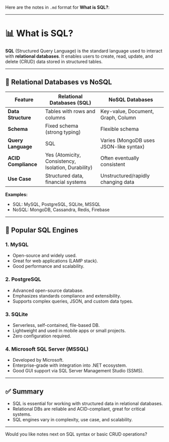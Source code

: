 Here are the notes in `.md` format for **What is SQL?**:

---

# 📊 What is SQL?

**SQL** (Structured Query Language) is the standard language used to interact with **relational databases**. It enables users to create, read, update, and delete (CRUD) data stored in structured tables.

---

## 🧱 Relational Databases vs NoSQL

| Feature             | Relational Databases (SQL)                          | NoSQL Databases                        |
| ------------------- | --------------------------------------------------- | -------------------------------------- |
| **Data Structure**  | Tables with rows and columns                        | Key-value, Document, Graph, Column     |
| **Schema**          | Fixed schema (strong typing)                        | Flexible schema                        |
| **Query Language**  | SQL                                                 | Varies (MongoDB uses JSON-like syntax) |
| **ACID Compliance** | Yes (Atomicity, Consistency, Isolation, Durability) | Often eventually consistent            |
| **Use Case**        | Structured data, financial systems                  | Unstructured/rapidly changing data     |

**Examples:**

* SQL: MySQL, PostgreSQL, SQLite, MSSQL
* NoSQL: MongoDB, Cassandra, Redis, Firebase

---

## 🧩 Popular SQL Engines

### 1. **MySQL**

* Open-source and widely used.
* Great for web applications (LAMP stack).
* Good performance and scalability.

### 2. **PostgreSQL**

* Advanced open-source database.
* Emphasizes standards compliance and extensibility.
* Supports complex queries, JSON, and custom data types.

### 3. **SQLite**

* Serverless, self-contained, file-based DB.
* Lightweight and used in mobile apps or small projects.
* Zero configuration required.

### 4. **Microsoft SQL Server (MSSQL)**

* Developed by Microsoft.
* Enterprise-grade with integration into .NET ecosystem.
* Good GUI support via SQL Server Management Studio (SSMS).

---

## ✅ Summary

* SQL is essential for working with structured data in relational databases.
* Relational DBs are reliable and ACID-compliant, great for critical systems.
* SQL engines vary in complexity, use case, and scalability.

---

Would you like notes next on SQL syntax or basic CRUD operations?
